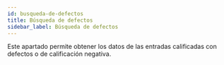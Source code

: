 ```yaml
---
id: busqueda-de-defectos
title: Búsqueda de defectos
sidebar_label: Búsqueda de defectos
---
```


Este apartado permite obtener los datos de las entradas calificadas con defectos o de calificación negativa.